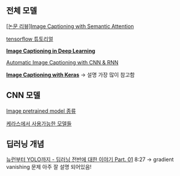 ## 전체 모델

[[논문 리뷰]Image Captioning with Semantic Attention](https://hyeongminlee.github.io/post/pr002_image_captioning/)

[tensorflow 튜토리얼](https://www.tensorflow.org/tutorials/text/image_captioning)

[**Image Captioning in Deep Learning**](https://towardsdatascience.com/image-captioning-in-deep-learning-9cd23fb4d8d2)

[Automatic Image Captioning with CNN & RNN](https://towardsdatascience.com/automatic-image-captioning-with-cnn-rnn-aae3cd442d83)

[**Image Captioning with Keras**](https://towardsdatascience.com/image-captioning-with-keras-teaching-computers-to-describe-pictures-c88a46a311b8) -> 설명 가장 많이 참고함

## CNN 모델 

[Image pretrained model 종류](https://www.sallys.space/blog/2018/01/26/cnn-imagenet/)

[케라스에서 사용가능한 모델들](https://keras.io/ko/applications/)



## 딥러닝 개념

[뉴런부터 YOLO까지 - 딥러닝 전반에 대한 이야기 Part. 01](https://www.youtube.com/watch?v=KoZK6QYZgwM&t=4s) 8:27 -> gradient vanishing 문제 아주 잘 설명 되어있음!